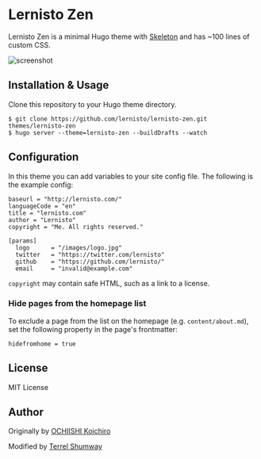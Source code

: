 # Lernisto Zen

Lernisto Zen is a minimal Hugo theme with [Skeleton](https://github.com/dhg/Skeleton/) and has ~100 lines of custom CSS.

![screenshot](/images/screenshot.png)

## Installation & Usage

Clone this repository to your Hugo theme directory.

	$ git clone https://github.com/lernisto/lernisto-zen.git themes/lernisto-zen
	$ hugo server --theme=lernisto-zen --buildDrafts --watch

## Configuration

In this theme you can add variables to your site config file. The following is the example config:

	baseurl = "http://lernisto.com/"
	languageCode = "en"
	title = "lernisto.com"
	author = "Lernisto"
	copyright = "Me. All rights reserved."

	[params]
	  logo      = "/images/logo.jpg"
	  twitter   = "https://twitter.com/lernisto"
	  github    = "https://github.com/lernisto/"
	  email     = "invalid@example.com"

`copyright` may contain safe HTML, such as a link to a license.

### Hide pages from the homepage list

To exclude a page from the list on the homepage (e.g. `content/about.md`), set the following property in the page's frontmatter:

	hidefromhome = true

## License

MIT License

## Author

Originally by [OCHIISHI Koichiro](https://github.com/rakuishi)

Modified by [Terrel Shumway](https://github.com/lernisto)
